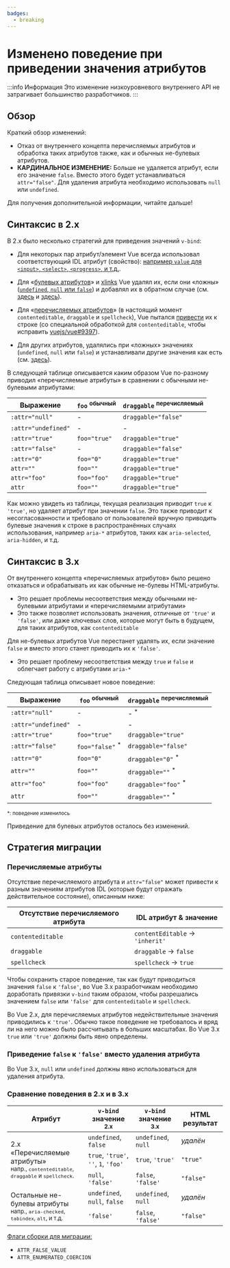 ```yaml
---
badges:
  - breaking
---
```


# Изменено поведение при приведении значения атрибутов <MigrationBadges :badges="$frontmatter.badges" />

:::info Информация
Это изменение низкоуровневого внутреннего API не затрагивает большинство разработчиков.
:::

## Обзор

Краткий обзор изменений:

- Отказ от внутреннего концепта перечисляемых атрибутов и обработка таких атрибутов также, как и обычных не-булевых атрибутов.
- **КАРДИНАЛЬНОЕ ИЗМЕНЕНИЕ:** Больше не удаляется атрибут, если его значение `false`. Вместо этого будет устанавливаться `attr="false"`. Для удаления атрибута необходимо использовать `null` или `undefined`.

Для получения дополнительной информации, читайте дальше!

## Синтаксис в 2.x

В 2.x было несколько стратегий для приведения значений `v-bind`:

- Для некоторых пар атрибут/элемент Vue всегда использовал соответствующий IDL атрибут (свойство): [например `value` для `<input>`, `<select>`, `<progress>`, и т.д.](https://github.com/vuejs/vue/blob/bad3c326a3f8b8e0d3bcf07917dc0adf97c32351/src/platforms/web/util/attrs.js#L11-L18).

- Для «[булевых атрибутов](https://github.com/vuejs/vue/blob/bad3c326a3f8b8e0d3bcf07917dc0adf97c32351/src/platforms/web/util/attrs.js#L33-L40)» и [xlinks](https://github.com/vuejs/vue/blob/bad3c326a3f8b8e0d3bcf07917dc0adf97c32351/src/platforms/web/util/attrs.js#L44-L46) Vue удалял их, если они «ложны» ([`undefined`, `null` или `false`](https://github.com/vuejs/vue/blob/bad3c326a3f8b8e0d3bcf07917dc0adf97c32351/src/platforms/web/util/attrs.js#L52-L54)) и добавлял их в обратном случае (см. [здесь](https://github.com/vuejs/vue/blob/bad3c326a3f8b8e0d3bcf07917dc0adf97c32351/src/platforms/web/runtime/modules/attrs.js#L66-L77) и [здесь](https://github.com/vuejs/vue/blob/bad3c326a3f8b8e0d3bcf07917dc0adf97c32351/src/platforms/web/runtime/modules/attrs.js#L81-L85)).

- Для «[перечисляемых атрибутов](https://github.com/vuejs/vue/blob/bad3c326a3f8b8e0d3bcf07917dc0adf97c32351/src/platforms/web/util/attrs.js#L20)» (в настоящий момент `contenteditable`, `draggable` и `spellcheck`), Vue пытался [привести](https://github.com/vuejs/vue/blob/bad3c326a3f8b8e0d3bcf07917dc0adf97c32351/src/platforms/web/util/attrs.js#L24-L31) их к строке (со специальной обработкой для `contenteditable`, чтобы исправить [vuejs/vue#9397](https://github.com/vuejs/vue/issues/9397)).

- Для других атрибутов, удалялись при «ложных» значениях (`undefined`, `null` или `false`) и устанавливали другие значения как есть (см. [здесь](https://github.com/vuejs/vue/blob/bad3c326a3f8b8e0d3bcf07917dc0adf97c32351/src/platforms/web/runtime/modules/attrs.js#L92-L113)).

В следующей таблице описывается каким образом Vue по-разному приводил «перечисляемые атрибуты» в сравнении с обычными не-булевыми атрибутами:

| Выражение           | `foo` <sup>обычный</sup> | `draggable` <sup>перечисляемый</sup> |
| ------------------- | ----------------------- | ------------------------------------- |
| `:attr="null"`      | -                       | `draggable="false"`                   |
| `:attr="undefined"` | -                       | -                                     |
| `:attr="true"`      | `foo="true"`            | `draggable="true"`                    |
| `:attr="false"`     | -                       | `draggable="false"`                   |
| `:attr="0"`         | `foo="0"`               | `draggable="true"`                    |
| `attr=""`           | `foo=""`                | `draggable="true"`                    |
| `attr="foo"`        | `foo="foo"`             | `draggable="true"`                    |
| `attr`              | `foo=""`                | `draggable="true"`                    |

Как можно увидеть из таблицы, текущая реализация приводит `true` к `'true'`, но удаляет атрибут при значении `false`. Это также приводит к несогласованности и требовало от пользователей вручную приводить булевые значения к строке в распространённых случаях использования, например `aria-*` атрибутов, таких как `aria-selected`, `aria-hidden`, и т.д.

## Синтаксис в 3.x

От внутреннего концепта «перечисляемых атрибутов» было решено отказаться и обрабатывать их как обычные не-булевы HTML-атрибуты.

- Это решает проблемы несоответствия между обычными не-булевыми атрибутами и «перечисляемыми атрибутами»
- Это также позволяет использовать значения, отличные от `'true'` и `'false'`, или даже ключевых слов, которые могут быть в будущем, для таких атрибутов, как `contenteditable`

Для не-булевых атрибутов Vue перестанет удалять их, если значение `false` и вместо этого станет приводить их к `'false'`.

- Это решает проблему несоответствия между `true` и `false` и облегчает работу с атрибутами `aria-*`

Следующая таблица описывает новое поведение:

| Выражение           | `foo` <sup>обычный</sup>    | `draggable` <sup>перечисляемый</sup> |
| ------------------- | -------------------------- | ------------------------------------- |
| `:attr="null"`      | -                          | - <sup>*</sup>                        |
| `:attr="undefined"` | -                          | -                                     |
| `:attr="true"`      | `foo="true"`               | `draggable="true"`                    |
| `:attr="false"`     | `foo="false"` <sup>*</sup> | `draggable="false"`                   |
| `:attr="0"`         | `foo="0"`                  | `draggable="0"` <sup>*</sup>          |
| `attr=""`           | `foo=""`                   | `draggable=""` <sup>*</sup>           |
| `attr="foo"`        | `foo="foo"`                | `draggable="foo"` <sup>*</sup>        |
| `attr`              | `foo=""`                   | `draggable=""` <sup>*</sup>           |

<small>*: поведение изменилось</small>

Приведение для булевых атрибутов осталось без изменений.

## Стратегия миграции

### Перечисляемые атрибуты

Отсутствие перечисляемого атрибута и `attr="false"` может привести к разным значениям атрибутов IDL (которые будут отражать действительное состояние), описанным ниже:

| Отсутствие перечисляемого атрибута | IDL атрибут & значение               |
| ---------------------------------- | ------------------------------------ |
| `contenteditable`                  | `contentEditable` &rarr; `'inherit'` |
| `draggable`                        | `draggable` &rarr; `false`           |
| `spellcheck`                       | `spellcheck` &rarr; `true`           |

Чтобы сохранить старое поведение, так как будут приводиться значения `false` к `'false'`, во Vue 3.x разработчикам необходимо доработать привязки `v-bind` таким образом, чтобы разрешались значением `false` или `'false'` для `contenteditable` и `spellcheck`.

Во Vue 2.x, для перечисляемых атрибутов недействительные значения приводились к `'true'`. Обычно такое поведение не требовалось и вряд ли на него можно было рассчитывать в больших масштабах. Во Vue 3.x `true` или `'true'` должны быть явно определены.

### Приведение `false` к `'false'` вместо удаления атрибута

Во Vue 3.x, `null` или `undefined` должны явно использоваться для удаления атрибута.

### Сравнение поведения в 2.x и в 3.x

<table>
  <thead>
    <tr>
      <th>Атрибут</th>
      <th><code>v-bind</code> значение <sup>2.x</sup></th>
      <th><code>v-bind</code> значение <sup>3.x</sup></th>
      <th>HTML результат</th>
    </tr>
  </thead>
  <tbody>
    <tr>
      <td rowspan="3">2.x «Перечисляемые атрибуты»<br><small>напр., <code>contenteditable</code>, <code>draggable</code> и <code>spellcheck</code>.</small></td>
      <td><code>undefined</code>, <code>false</code></td>
      <td><code>undefined</code>, <code>null</code></td>
      <td><i>удалён</i></td>
    </tr>
    <tr>
      <td>
        <code>true</code>, <code>'true'</code>, <code>''</code>, <code>1</code>,
        <code>'foo'</code>
      </td>
      <td><code>true</code>, <code>'true'</code></td>
      <td><code>"true"</code></td>
    </tr>
    <tr>
      <td><code>null</code>, <code>'false'</code></td>
      <td><code>false</code>, <code>'false'</code></td>
      <td><code>"false"</code></td>
    </tr>
    <tr>
      <td rowspan="2">Остальные не-булевы атрибуты<br><small>напр., <code>aria-checked</code>, <code>tabindex</code>, <code>alt</code>, и т.д.</small></td>
      <td><code>undefined</code>, <code>null</code>, <code>false</code></td>
      <td><code>undefined</code>, <code>null</code></td>
      <td><i>удалён</i></td>
    </tr>
    <tr>
      <td><code>'false'</code></td>
      <td><code>false</code>, <code>'false'</code></td>
      <td><code>"false"</code></td>
    </tr>
  </tbody>
</table>

[Флаги сборки для миграции:](migration-build.md#конфигурация-совместимости)

- `ATTR_FALSE_VALUE`
- `ATTR_ENUMERATED_COERCION`
